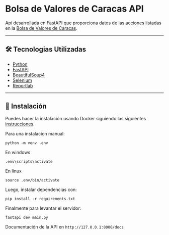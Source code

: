 # Bolsa de Valores de Caracas API
Api desarrollada en FastAPI que proporciona datos de las acciones listadas en la [Bolsa de Valores de Caracas](https://www.bolsadecaracas.com/).

---

## 🛠 Tecnologias Utilizadas
- [Python](https://www.python.org)
- [FastAPI](https://fastapi.tiangolo.com/)
- [BeautifulSoup4](https://pypi.org/project/beautifulsoup4/)
- [Selenium](https://selenium-python.readthedocs.io/)
- [Reportlab](https://www.reportlab.com/)

---

## 🔩 Instalación
Puedes hacer la instalación usando Docker siguiendo las siguientes [instrucciones](README.Docker.md).

Para una instalacion manual:
``` 
python -m venv .env 
```

En windows 
```
.env\scripts\activate
```
En linux 
```
source .env/bin/activate
```

Luego, instalar dependencias con: 
```
pip install -r requirements.txt
```

Finalmente para levantar el servidor:
```
fastapi dev main.py
```

Documentación de la API en ```http://127.0.0.1:8000/docs```
